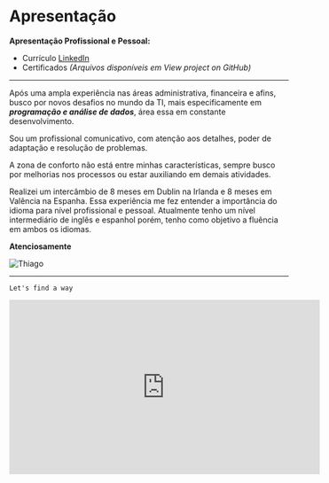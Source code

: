 
# Apresentação

 **Apresentação Profissional e Pessoal:**
 - Currículo [LinkedIn](https://www.linkedin.com/in/thiago-ziolkowski-08978225/) 
 - Certificados *(Arquivos disponíveis em View project on GitHub)*
 

 ***

Após uma ampla experiência nas áreas administrativa, financeira e afins, busco por novos desafios no mundo da TI, mais especificamente em __*programação e análise de dados*__, área essa em constante desenvolvimento.

Sou um profissional comunicativo, com atenção aos detalhes, poder de adaptação e resolução de problemas.

A zona de conforto não está entre minhas características, sempre busco por melhorias nos processos ou estar auxiliando em demais atividades.

Realizei um intercâmbio de 8 meses em Dublin na Irlanda e 8 meses em Valência na Espanha. Essa experiência me fez entender a importância do idioma para nível profissional e pessoal. Atualmente tenho um nível intermediário de inglês e espanhol porém, tenho como objetivo a fluência em ambos os idiomas.

__Atenciosamente__

![Thiago](https://user-images.githubusercontent.com/80460444/118386460-f65b7e80-b5ed-11eb-9158-d457d959888d.png)

***

```Let's find a way``` 




<iframe width="560" height="315" src="https://www.youtube.com/embed/MKlx1DLa9EA" title="YouTube video player" frameborder="0" allow="accelerometer; autoplay; clipboard-write; encrypted-media; gyroscope; picture-in-picture" allowfullscreen></iframe>
